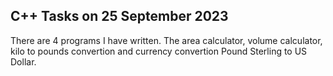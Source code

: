 ## C++ Tasks on 25 September 2023
There are 4 programs I have written. 
The area calculator, volume calculator, kilo to pounds convertion and currency convertion Pound Sterling to US Dollar.
